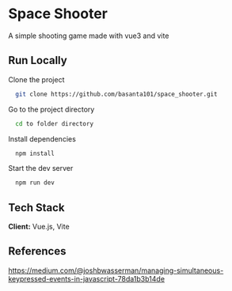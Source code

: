 # Space Shooter
A simple shooting game made with vue3 and vite


## Run Locally

Clone the project

```bash
  git clone https://github.com/basanta101/space_shooter.git
```

Go to the project directory

```bash
  cd to folder directory
```

Install dependencies

```bash
  npm install
```

Start the dev server

```bash
  npm run dev
```

## Tech Stack

**Client:** Vue.js, Vite


## References

https://medium.com/@joshbwasserman/managing-simultaneous-keypressed-events-in-javascript-78da1b3b14de
